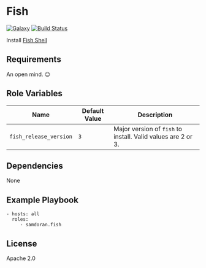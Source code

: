 Fish
=========
[![Galaxy](https://img.shields.io/badge/galaxy-samdoran.fish-blue.svg?style=flat)](https://galaxy.ansible.com/samdoran/fish)
[![Build Status](https://travis-ci.com/samdoran/ansible-role-fish.svg?branch=master)](https://travis-ci.com/samdoran/ansible-role-fish)

Install [Fish Shell](https://fishshell.com)

Requirements
------------

An open mind. 😉

Role Variables
--------------

| Name              | Default Value       | Description          |
|-------------------|---------------------|----------------------|
| `fish_release_version` | `3` | Major version of `fish` to install. Valid values are 2 or 3. |


Dependencies
------------

None

Example Playbook
----------------

    - hosts: all
      roles:
         - samdoran.fish

License
-------

Apache 2.0
